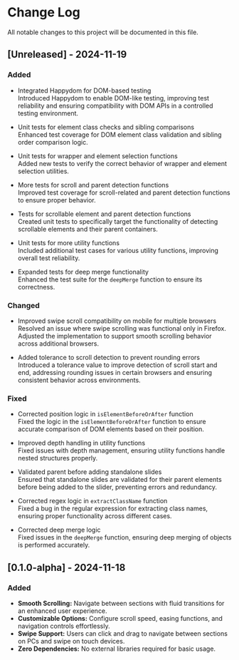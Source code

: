 # Change Log
All notable changes to this project will be documented in this file.

## [Unreleased] - 2024-11-19

### Added
- Integrated Happydom for DOM-based testing  
  Introduced Happydom to enable DOM-like testing, improving test reliability and ensuring compatibility with DOM APIs in a controlled testing environment.

- Unit tests for element class checks and sibling comparisons  
  Enhanced test coverage for DOM element class validation and sibling order comparison logic.

- Unit tests for wrapper and element selection functions  
  Added new tests to verify the correct behavior of wrapper and element selection utilities.

- More tests for scroll and parent detection functions  
  Improved test coverage for scroll-related and parent detection functions to ensure proper behavior.

- Tests for scrollable element and parent detection functions  
  Created unit tests to specifically target the functionality of detecting scrollable elements and their parent containers.

- Unit tests for more utility functions  
  Included additional test cases for various utility functions, improving overall test reliability.

- Expanded tests for deep merge functionality  
  Enhanced the test suite for the `deepMerge` function to ensure its correctness.

### Changed
- Improved swipe scroll compatibility on mobile for multiple browsers  
  Resolved an issue where swipe scrolling was functional only in
  Firefox. Adjusted the implementation to support smooth scrolling
  behavior across additional browsers.

- Added tolerance to scroll detection to prevent rounding errors  
  Introduced a tolerance value to improve detection of scroll start
  and end, addressing rounding issues in certain browsers and ensuring
  consistent behavior across environments.

### Fixed
- Corrected position logic in `isElementBeforeOrAfter` function  
  Fixed the logic in the `isElementBeforeOrAfter` function to ensure accurate comparison of DOM elements based on their position.

- Improved depth handling in utility functions  
  Fixed issues with depth management, ensuring utility functions handle nested structures properly.

- Validated parent before adding standalone slides  
  Ensured that standalone slides are validated for their parent elements before being added to the slider, preventing errors and redundancy.

- Corrected regex logic in `extractClassName` function  
  Fixed a bug in the regular expression for extracting class names, ensuring proper functionality across different cases.

- Corrected deep merge logic  
  Fixed issues in the `deepMerge` function, ensuring deep merging of objects is performed accurately.

## [0.1.0-alpha] - 2024-11-18

### Added
- **Smooth Scrolling:** Navigate between sections with fluid transitions for an enhanced user experience.
- **Customizable Options:** Configure scroll speed, easing functions, and navigation controls effortlessly.
- **Swipe Support:** Users can click and drag to navigate between sections on PCs and swipe on touch devices.
- **Zero Dependencies:** No external libraries required for basic usage.
